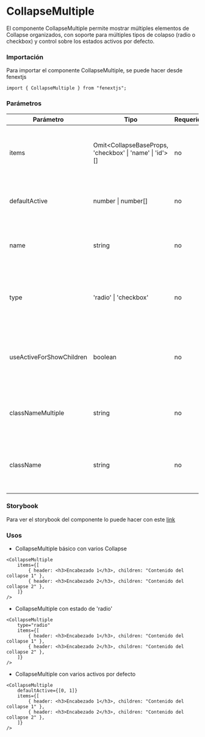 # CollapseMultiple

El componente CollapseMultiple permite mostrar múltiples elementos de Collapse organizados, con soporte para múltiples tipos de colapso (radio o checkbox) y control sobre los estados activos por defecto.

### Importación

Para importar el componente CollapseMultiple, se puede hacer desde fenextjs

```tsx copy
import { CollapseMultiple } from "fenextjs";
```

### Parámetros

| Parámetro | Tipo | Requerido | Default | Descripcion |
| --------- | ---- | --------- | ------- | ----------- |
| items | Omit\<CollapseBaseProps, 'checkbox' \| 'name' \| 'id'\>[] | no | [] | Lista de items que se mostrarán como componentes Collapse dentro de CollapseMultiple. |
| defaultActive | number \| number[] | no | [] | Índice(s) de los elementos que estarán activados por defecto. |
| name | string | no | '' | Nombre del conjunto de Collapse, utilizado para agrupar los items. |
| type | 'radio' \| 'checkbox' | no | 'checkbox' | Determina si los items se comportarán como un conjunto de tipo 'radio' o 'checkbox'. |
| useActiveForShowChildren | boolean | no |  | Si está habilitado, el contenido solo se mostrará cuando los elementos de Collapse estén activos. |
| classNameMultiple | string | no | '' | Clase CSS personalizada para el contenedor del componente CollapseMultiple. |
| className | string | no | '' | Clase CSS personalizada para cada elemento Collapse dentro de CollapseMultiple. |

### Storybook

Para ver el storybook del componente lo puede hacer con este [link](https://fenextjs-component-storybook.vercel.app/?path=/story/collapse-multiple--index)

### Usos

- CollapseMultiple básico con varios Collapse

```tsx copy
<CollapseMultiple 
    items={[
        { header: <h3>Encabezado 1</h3>, children: "Contenido del collapse 1" },
        { header: <h3>Encabezado 2</h3>, children: "Contenido del collapse 2" },
    ]}
/>
```

- CollapseMultiple con estado de 'radio'

```tsx copy
<CollapseMultiple 
    type="radio"
    items={[
        { header: <h3>Encabezado 1</h3>, children: "Contenido del collapse 1" },
        { header: <h3>Encabezado 2</h3>, children: "Contenido del collapse 2" },
    ]}
/>
```

- CollapseMultiple con varios activos por defecto

```tsx copy
<CollapseMultiple 
    defaultActive={[0, 1]}
    items={[
        { header: <h3>Encabezado 1</h3>, children: "Contenido del collapse 1" },
        { header: <h3>Encabezado 2</h3>, children: "Contenido del collapse 2" },
    ]}
/>
```

